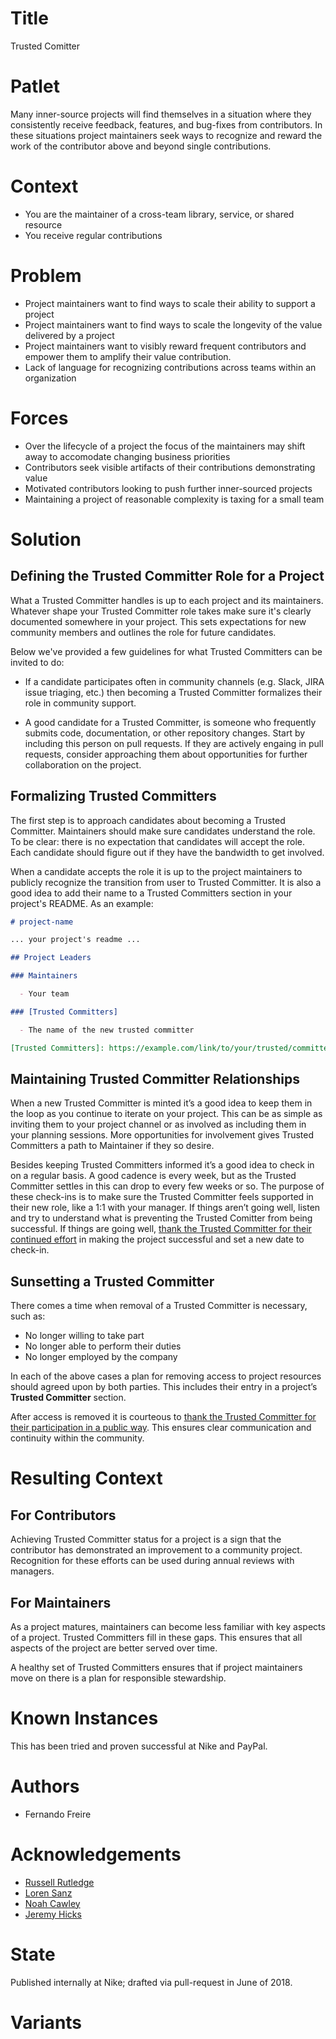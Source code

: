 # Title

Trusted Comitter

# Patlet

Many inner-source projects will find themselves in a situation where
they consistently receive feedback, features, and bug-fixes from contributors.
In these situations project maintainers seek ways to recognize and reward the
work of the contributor above and beyond single contributions.

# Context

  - You are the maintainer of a cross-team library, service, or shared resource
  - You receive regular contributions

# Problem

  - Project maintainers want to find ways to scale their ability to support a
  project
  - Project maintainers want to find ways to scale the longevity of the value
  delivered by a project
  - Project maintainers want to visibly reward frequent contributors and
  empower them to amplify their value contribution.
  - Lack of language for recognizing contributions across teams within an
  organization

# Forces

  - Over the lifecycle of a project the focus of the maintainers may shift away
  to accomodate changing business priorities
  - Contributors seek visible artifacts of their contributions demonstrating
  value
  - Motivated contributors looking to push further inner-sourced projects
  - Maintaining a project of reasonable complexity is taxing for a small team

# Solution

## Defining the Trusted Committer Role for a Project

What a Trusted Committer handles is up to each project and its maintainers.
Whatever shape your Trusted Committer role takes make sure it's clearly
documented somewhere in your project. This sets expectations for new community
members and outlines the role for future candidates.

Below we've provided a few guidelines for what Trusted Committers can be
invited to do:

* If a candidate participates often in community channels (e.g. Slack, JIRA
issue triaging, etc.) then becoming a Trusted Committer formalizes their role
in community support.

* A good candidate for a Trusted Committer, is someone who frequently submits
code, documentation, or other repository changes.  Start by including this
person on pull requests. If they are actively engaing in pull requests,
consider approaching them about opportunities for further collaboration on the
project.

## Formalizing Trusted Committers

The first step is to approach candidates about becoming a Trusted Committer.
Maintainers should make sure candidates understand the role. To be clear:
there is no expectation that candidates will accept the role. Each candidate
should figure out if they have the bandwidth to get involved.

When a candidate accepts the role it is up to the project maintainers to
publicly recognize the transition from user to Trusted Committer. It is also a
good idea to add their name to a Trusted Committers section in your project's
README.  As an example:

```markdown
# project-name

... your project's readme ...

## Project Leaders

### Maintainers

  - Your team

### [Trusted Committers]

  - The name of the new trusted committer

[Trusted Committers]: https://example.com/link/to/your/trusted/committer/documentation.md
```

## Maintaining Trusted Committer Relationships

When a new Trusted Committer is minted it’s a good idea to keep them in the
loop as you continue to iterate on your project. This can be as simple as
inviting them to your project channel or as involved as including them in your
planning sessions. More opportunities for involvement gives Trusted Committers
a path to Maintainer if they so desire.

Besides keeping Trusted Committers informed it’s a good idea to check in on a
regular basis. A good cadence is every week, but as the Trusted Committer
settles in this can drop to every few weeks or so. The purpose of these
check-ins is to make sure the Trusted Committer feels supported in their new
role, like a 1:1 with your manager. If things aren’t going well, listen and
try to understand what is preventing the Trusted Comitter from being successful.
If things are going well, [thank the Trusted Committer for their continued
effort][praise] in making the project successful and set a new date to check-in.

## Sunsetting a Trusted Committer

There comes a time when removal of a Trusted Committer is necessary, such as:

* No longer willing to take part
* No longer able to perform their duties
* No longer employed by the company

In each of the above cases a plan for removing access to project resources
should agreed upon by both parties. This includes their entry in a project’s
**Trusted Committer** section.

After access is removed it is courteous to [thank the Trusted Committer for
their participation in a public way][praise]. This ensures clear communication
and continuity within the community.

# Resulting Context

## For Contributors

Achieving Trusted Committer status for a project is a sign that the contributor
has demonstrated an improvement to a community project. Recognition for these
efforts can be used during annual reviews with managers.

## For Maintainers

As a project matures, maintainers can become less familiar with key aspects
of a project.  Trusted Committers fill in these gaps.  This ensures that all
aspects of the project are better served over time.

A healthy set of Trusted Committers ensures that if project maintainers move on
there is a plan for responsible stewardship.

# Known Instances

This has been tried and proven successful at Nike and PayPal.

# Authors

- Fernando Freire

# Acknowledgements

- [Russell Rutledge]
- [Loren Sanz]
- [Noah Cawley]
- [Jeremy Hicks]

# State

Published internally at Nike; drafted via pull-request in June of 2018.

# Variants

[Russell Rutledge]: https://github.com/rrrutledge
[Loren Sanz]: https://github.com/mrsanz
[Jeremy Hicks]: https://github.com/greatestusername
[Noah Cawley]: https://github.com/utanapishtim
[praise]: https://github.com/paypal/InnerSourcePatterns/blob/master/praise-participants.md
